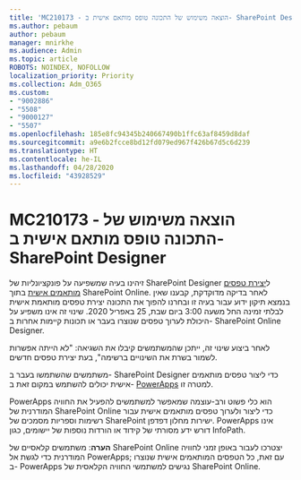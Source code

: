 ```yaml
---
title: 'MC210173 - הוצאה משימוש של התכונה טופס מותאם אישית ב- SharePoint Designer '
ms.author: pebaum
author: pebaum
manager: mnirkhe
ms.audience: Admin
ms.topic: article
ROBOTS: NOINDEX, NOFOLLOW
localization_priority: Priority
ms.collection: Adm_O365
ms.custom:
- "9002886"
- "5508"
- "9000127"
- "5507"
ms.openlocfilehash: 185e8fc94345b240667490b1ffc63af8459d8daf
ms.sourcegitcommit: a9e6b2fcce8bd12fd079ed967f426b67d5c6d239
ms.translationtype: HT
ms.contentlocale: he-IL
ms.lasthandoff: 04/28/2020
ms.locfileid: "43928529"
---
```

# <a name="mc210173---sharepoint-designer-new-custom-form-feature-deprecation"></a>MC210173 - הוצאה משימוש של התכונה טופס מותאם אישית ב- SharePoint Designer 

זיהינו בעיה שמשפיעה על פונקציונליות של SharePoint Designer ל[יצירת טפסים מותאמים אישית](https://support.microsoft.com/en-us/office/create-a-custom-list-form-using-sharepoint-designer-917d8fdb-ee00-4441-adb3-a94612d1d105?ui=en-us&rs=en-us&ad=us#bm2) בתוך SharePoint Online. לאחר בדיקה מדוקדקת, קבענו שאין בנמצא תיקון ידוע עבור בעיה זו ובחרנו להפוך את התכונה יצירת טפסים מותאמת אישית לבלתי זמינה החל משעה 3:00 ביום שבת, 25 באפריל 2020. שינוי זה אינו משפיע על היכולת לערוך טפסים שנוצרו בעבר או תכונות קיימות אחרות ב- SharePoint Online Designer.

לאחר ביצוע שינוי זה, ייתכן שהמשתמשים קיבלו את השגיאה: "לא הייתה אפשרות לשמור בשרת את השינויים ברשימה", בעת יצירת טפסים חדשים.

משתמשים שהשתמשו בעבר ב- SharePoint Designer כדי ליצור טפסים מותאמים אישית יכולים להשתמש במקום זאת ב- [PowerApps](https://docs.microsoft.com/powerapps/maker/canvas-apps/customize-list-form) למטרה זו.

PowerApps הוא כלי פשוט ורב-עוצמה שמאפשר למשתמשים להפעיל את החוויה המודרנית של SharePoint Online כדי ליצור ולערוך טפסים מותאמים אישית עבור רשימות וספריות מסמכים של SharePoint ישירות מחלון דפדפן. PowerApps אינו דורש ידע מסורתי של קידוד או הורדות נוספות של יישומים, כגון InfoPath.

**הערה**: משתמשים קלאסיים של SharePoint Online יצטרכו לעבור באופן זמני לחוויה המודרנית כדי לגשת אל PowerApps; עם זאת, כל הטפסים המותאמים אישית שנוצרו ב- PowerApps נגישים למשתמשי החוויה הקלאסית של SharePoint Online.

